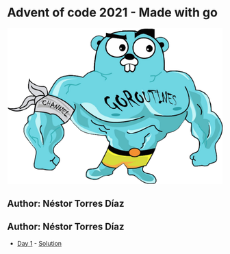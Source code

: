 # Advent of code 2021 - Made with go

![Golang mazado](./img/goroutines.png)

## Author: Néstor Torres Díaz

## Author: Néstor Torres Díaz

- [Day 1](https://adventofcode.com/2021/day/1) - [Solution](https://github.com/dtote/advent-of-code-2021/tree/day1)
